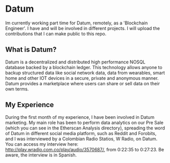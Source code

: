 # Datum
Im currently working part time for Datum, remotely, as a 'Blockchain Engineer'. I have and will be involved in different projects. I will upload the contributions that I can make public to this repo. 

## What is Datum? 
Datum is a decentralized and distributed high performance NOSQL database backed by a blockchain ledger. This technology allows anyone to backup structured data like social network data, data from wearables, smart home and other IOT devices in a secure, private and anonymous manner. Datum provides a marketplace where users can share or sell data on their own terms.

## My Experience
During the first month of my experience, I have been involved in Datum marketing. My main role has been to perform data analytics on our Pre Sale (which you can see in the Etherscan Analysis directory), spreading the word of Datum in different social media platform, such as Reddit and Forobits, and I was interviewed by a Colombian Radio Statios, W Radio, on Datum. You can access my interview here: http://play.wradio.com.co/play/audio/3570687/, from 0:22:35 to 0:27:23. Be aware, the interview is in Spanish.
